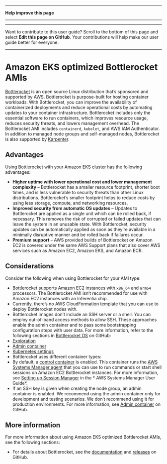 --------

 **Help improve this page** 

--------

--------

Want to contribute to this user guide? Scroll to the bottom of this page and select **Edit this page on GitHub**\. Your contributions will help make our user guide better for everyone\.

--------

# Amazon EKS optimized Bottlerocket AMIs<a name="eks-optimized-ami-bottlerocket"></a>

 [Bottlerocket](https://aws.amazon.com/bottlerocket/) is an open source Linux distribution that’s sponsored and supported by AWS\. Bottlerocket is purpose\-built for hosting container workloads\. With Bottlerocket, you can improve the availability of containerized deployments and reduce operational costs by automating updates to your container infrastructure\. Bottlerocket includes only the essential software to run containers, which improves resource usage, reduces security threats, and lowers management overhead\. The Bottlerocket AMI includes `containerd`, `kubelet`, and AWS IAM Authenticator\. In addition to managed node groups and self\-managed nodes, Bottlerocket is also supported by [Karpenter](https://karpenter.sh/)\.

## Advantages<a name="bottlerocket-advantages"></a>

Using Bottlerocket with your Amazon EKS cluster has the following advantages:
+  **Higher uptime with lower operational cost and lower management complexity** – Bottlerocket has a smaller resource footprint, shorter boot times, and is less vulnerable to security threats than other Linux distributions\. Bottlerocket’s smaller footprint helps to reduce costs by using less storage, compute, and networking resources\.
+  **Improved security from automatic OS updates** – Updates to Bottlerocket are applied as a single unit which can be rolled back, if necessary\. This removes the risk of corrupted or failed updates that can leave the system in an unusable state\. With Bottlerocket, security updates can be automatically applied as soon as they’re available in a minimally disruptive manner and be rolled back if failures occur\.
+  **Premium support** – AWS provided builds of Bottlerocket on Amazon EC2 is covered under the same AWS Support plans that also cover AWS services such as Amazon EC2, Amazon EKS, and Amazon ECR\.

## Considerations<a name="bottlerocket-considerations"></a>

Consider the following when using Bottlerocket for your AMI type:
+  Bottlerocket supports Amazon EC2 instances with `x86_64` and `arm64` processors\. The Bottlerocket AMI isn’t recommended for use with Amazon EC2 instances with an Inferentia chip\.
+ Currently, there’s no AWS CloudFormation template that you can use to deploy Bottlerocket nodes with\.
+  Bottlerocket images don’t include an SSH server or a shell\. You can employ out\-of\-band access methods to allow SSH\. These approaches enable the admin container and to pass some bootstrapping configuration steps with user data\. For more information, refer to the following sections in [Bottlerocket OS](https://github.com/bottlerocket-os/bottlerocket/blob/develop/README.md) on GitHub:
  +  [Exploration](https://github.com/bottlerocket-os/bottlerocket/blob/develop/README.md#exploration) 
  +  [Admin container](https://github.com/bottlerocket-os/bottlerocket/blob/develop/README.md#admin-container) 
  +  [Kubernetes settings](https://github.com/bottlerocket-os/bottlerocket/blob/develop/README.md#kubernetes-settings) 
+  Bottlerocket uses different container types:
  + By default, a [control container](https://github.com/bottlerocket-os/bottlerocket-control-container) is enabled\. This container runs the [AWS Systems Manager agent](https://github.com/aws/amazon-ssm-agent) that you can use to run commands or start shell sessions on Amazon EC2 Bottlerocket instances\. For more information, see [Setting up Session Manager](https://docs.aws.amazon.com/systems-manager/latest/userguide/session-manager-getting-started.html) in the * AWS Systems Manager User Guide*\.
  + If an SSH key is given when creating the node group, an admin container is enabled\. We recommend using the admin container only for development and testing scenarios\. We don’t recommend using it for production environments\. For more information, see [Admin container](https://github.com/bottlerocket-os/bottlerocket/blob/develop/README.md#admin-container) on GitHub\.

## More information<a name="bottlerocket-more-information"></a>

For more information about using Amazon EKS optimized Bottlerocket AMIs, see the following sections:
+ For details about Bottlerocket, see the [documentation](https://github.com/bottlerocket-os/bottlerocket/blob/develop/README.md) and [releases](https://github.com/bottlerocket-os/bottlerocket/releases) on GitHub\.